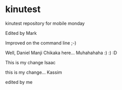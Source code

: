 kinutest
========

kinutest repository for mobile monday

Edited by Mark

Improved on the command line ;-)

Well, Daniel Manji Chikaka here... Muhahahaha :) :) :D

This is my change Isaac

this is my change... Kassim 

edited by me
